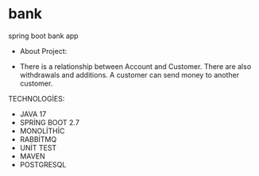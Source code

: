 # bank
spring boot bank app

- About Project:

- There is a relationship between Account and Customer.
There are also withdrawals and additions.
A customer can send money to another customer.

TECHNOLOGİES:
- JAVA 17
- SPRİNG BOOT 2.7
- MONOLİTHİC
- RABBİTMQ
- UNİT TEST
- MAVEN
- POSTGRESQL

